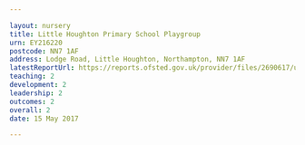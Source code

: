 ```yaml
---

layout: nursery
title: Little Houghton Primary School Playgroup
urn: EY216220
postcode: NN7 1AF
address: Lodge Road, Little Houghton, Northampton, NN7 1AF
latestReportUrl: https://reports.ofsted.gov.uk/provider/files/2690617/urn/EY216220.pdf
teaching: 2
development: 2
leadership: 2
outcomes: 2
overall: 2
date: 15 May 2017

---
```

